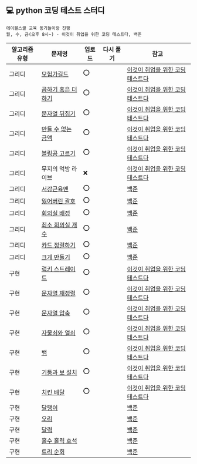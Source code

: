 ## 💻 python 코딩 테스트 스터디

```
에이블스쿨 교육 동기들이랑 진행
월, 수, 금(오후 8시~) - 이것이 취업을 위한 코딩 테스트다, 백준
```
|알고리즘 유형|문제명|업로드|다시 풀기|참고|
|------------|-----|----|----|----|
|그리디|[모험가길드](https://github.com/soocy0718/python/blob/main/coding_study/Greedy/%EC%9D%B4%EC%BD%94%ED%85%8C_01_%EB%AA%A8%ED%97%98%EA%B0%80%EA%B8%B8%EB%93%9C_0228.py)|⭕||[이것이 취업을 위한 코딩테스트다](https://github.com/ndb796/python-for-coding-test) |
|그리디|[곱하기 혹은 더하기](https://github.com/soocy0718/python/blob/main/coding_study/Greedy/%EC%9D%B4%EC%BD%94%ED%85%8C_02_%EA%B3%B1%ED%95%98%EA%B8%B0%20%ED%98%B9%EC%9D%80%20%EB%8D%94%ED%95%98%EA%B8%B0_0228.py)|⭕||[이것이 취업을 위한 코딩테스트다](https://github.com/ndb796/python-for-coding-test) |
|그리디|[문자열 뒤집기](https://github.com/soocy0718/python/blob/main/coding_study/Greedy/%EC%9D%B4%EC%BD%94%ED%85%8C_03_%EB%AC%B8%EC%9E%90%EC%97%B4%20%EB%92%A4%EC%A7%91%EA%B8%B0_0228.py)|⭕||[이것이 취업을 위한 코딩테스트다](https://github.com/ndb796/python-for-coding-test) |
|그리디|[만들 수 없는 금액](https://github.com/soocy0718/python/blob/main/coding_study/Greedy/%EC%9D%B4%EC%BD%94%ED%85%8C_04_%EB%A7%8C%EB%93%A4%20%EC%88%98%20%EC%97%86%EB%8A%94%20%EA%B8%88%EC%95%A1_0228.py)|⭕||[이것이 취업을 위한 코딩테스트다](https://github.com/ndb796/python-for-coding-test) |
|그리디|[볼링공 고르기](https://github.com/soocy0718/python/blob/main/coding_study/Greedy/%EC%9D%B4%EC%BD%94%ED%85%8C_05_%EB%B3%BC%EB%A7%81%EA%B3%B5%20%EA%B3%A0%EB%A5%B4%EA%B8%B0_0228.py)|⭕||[이것이 취업을 위한 코딩테스트다](https://github.com/ndb796/python-for-coding-test) |
|그리디|무지의 먹방 라이브|❌||[이것이 취업을 위한 코딩테스트다](https://github.com/ndb796/python-for-coding-test) |
|그리디|[서강근육맨](https://github.com/soocy0718/python/blob/main/coding_study/Greedy/%EB%B0%B1%EC%A4%80_20300_%EC%84%9C%EA%B0%95%EA%B7%BC%EC%9C%A1%EB%A7%A8_0303.py)|⭕||[백준](https://www.acmicpc.net/problem/20300) |
|그리디|[잃어버린 괄호](https://github.com/soocy0718/python/blob/main/coding_study/Greedy/%EB%B0%B1%EC%A4%80_1541_%EC%9E%83%EC%96%B4%EB%B2%84%EB%A6%B0%20%EA%B4%84%ED%98%B8_0303.py)|⭕||[백준](https://www.acmicpc.net/problem/1541) |
|그리디|[회의실 배정](https://github.com/soocy0718/python/blob/main/coding_study/Greedy/%EB%B0%B1%EC%A4%80_1931_%ED%9A%8C%EC%9D%98%EC%8B%A4%20%EB%B0%B0%EC%A0%95_0303.py)|⭕||[백준](https://www.acmicpc.net/problem/1931) |
|그리디|[최소 회의실 개수](https://github.com/soocy0718/python/blob/main/coding_study/Greedy/%EB%B0%B1%EC%A4%80_19598_%EC%B5%9C%EC%86%8C%20%ED%9A%8C%EC%9D%98%EC%8B%A4%20%EA%B0%9C%EC%88%98_0303.py)|⭕||[백준](https://www.acmicpc.net/problem/19598) |
|그리디|[카드 정렬하기](https://github.com/soocy0718/python/blob/main/coding_study/Greedy/%EB%B0%B1%EC%A4%80_1715_%EC%B9%B4%EB%93%9C%20%EC%A0%95%EB%A0%AC%ED%95%98%EA%B8%B0_0303.py)|⭕||[백준](https://www.acmicpc.net/problem/1715) |
|그리디|[크게 만들기](https://github.com/soocy0718/python/blob/main/coding_study/Greedy/%EB%B0%B1%EC%A4%80_2812_%ED%81%AC%EA%B2%8C%20%EB%A7%8C%EB%93%A4%EA%B8%B0_0303.py)|⭕||[백준](https://www.acmicpc.net/problem/2812) |
|구현|[럭키 스트레이트]()|⭕||[이것이 취업을 위한 코딩테스트다](https://github.com/ndb796/python-for-coding-test) |
|구현|[문자열 재정렬]()|⭕||[이것이 취업을 위한 코딩테스트다](https://github.com/ndb796/python-for-coding-test) |
|구현|[문자열 압축]()|⭕||[이것이 취업을 위한 코딩테스트다](https://github.com/ndb796/python-for-coding-test) |
|구현|[자물쇠와 열쇠]()|⭕||[이것이 취업을 위한 코딩테스트다](https://github.com/ndb796/python-for-coding-test) |
|구현|[뱀]()|⭕||[이것이 취업을 위한 코딩테스트다](https://github.com/ndb796/python-for-coding-test) |
|구현|[기둥과 보 설치]()|⭕||[이것이 취업을 위한 코딩테스트다](https://github.com/ndb796/python-for-coding-test) |
|구현|[치킨 배달]()|⭕||[이것이 취업을 위한 코딩테스트다](https://github.com/ndb796/python-for-coding-test) |
|구현|[달팽이]()|||[백준](https://www.acmicpc.net/problem/1913) |
|구현|[오리]()|||[백준](https://www.acmicpc.net/problem/12933) |
|구현|[달력]()|||[백준](https://www.acmicpc.net/problem/20207) |
|구현|[홀수 홀릭 호석]()|||[백준](https://www.acmicpc.net/problem/20164) |
|구현|[트리 순회]()|||[백준](https://www.acmicpc.net/problem/22856) |